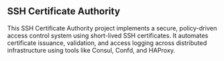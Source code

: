 ## SSH Certificate Authority
This SSH Certificate Authority project implements a secure, policy-driven access control system using short-lived SSH certificates. It automates certificate issuance, validation, and access logging across distributed infrastructure using tools like Consul, Confd, and HAProxy.
